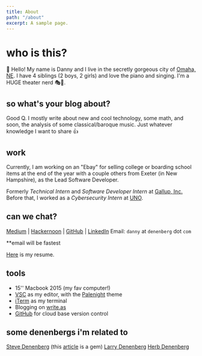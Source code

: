 ```yaml
---
title: About
path: "/about"
excerpt: A sample page.
---
```


# who is this?

🤨
Hello! My name is Danny and I live in the secretly gorgeous city of [Omaha, NE](https://en.wikipedia.org/wiki/Omaha,_Nebraska). I have 4 siblings (2 boys, 2 girls) and love the piano and singing. I'm a HUGE theater nerd 🎭💃.

## so what's your blog about?

Good Q. I mostly write about new and cool technology, some math, and soon, the analysis of some classical/baroque music. Just whatever knowledge I want to share 👍

## work

Currently, I am working on an "Ebay" for selling college or boarding school items at the end of the year with a couple others from Exeter (in New Hampshire), as the Lead Software Developer.

Formerly _Technical Intern_ and _Software Developer Intern_ at [Gallup, Inc.](https://gallup.com) Before that, I worked as a _Cybersecurity Intern_ at [UNO](https://unomaha.edu).

## can we chat?

[Medium](https://medium.com/@dannydenenberg) | [Hackernoon](https://hackernoon.com/@danny) | [GitHub](https://github.com/dannydenenberg) | [LinkedIn](https://linkedin.com/in/dannydenenberg)
Email: `danny` at `denenberg` dot `com`

\*\*email will be fastest

[Here](https://dannydenenberg.github.io/PUB_STORAGE/resume/Denenberg%20Resume%20August%2020%202019.pdf) is my resume.

## tools

- 15'' Macbook 2015 (my fav computer!)
- [VSC](https://code.visualstudio.com/) as my editor, with the [Palenight](https://marketplace.visualstudio.com/items?itemName=whizkydee.material-palenight-theme) theme
- [iTerm](https://www.iterm2.com/) as my terminal
- Blogging on [write.as](https://write.as)
- [GitHub](https://github.com) for cloud base version control

## some denenbergs i'm related to

[Steve Denenberg](http://www.facialsurgery.com/PPghome_page) (this [article](https://www.omaha.com/news/kelly-steal-this-doctor-s-photos-and-you-may-pay/article_30494ded-c43e-5348-a0a0-4c42a308a2a1.html) is a gem)
[Larry Denenberg](https://www.linkedin.com/in/larrydenenberg)
[Herb Denenberg](https://en.wikipedia.org/wiki/Herb_Denenberg)
